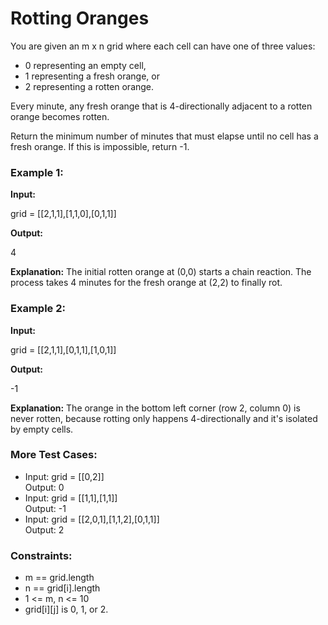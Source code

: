 # **Rotting Oranges**

You are given an m x n grid where each cell can have one of three values:

* 0 representing an empty cell,  
* 1 representing a fresh orange, or  
* 2 representing a rotten orange.

Every minute, any fresh orange that is 4-directionally adjacent to a rotten orange becomes rotten.

Return the minimum number of minutes that must elapse until no cell has a fresh orange. If this is impossible, return \-1.

### **Example 1:**

**Input:**

grid \= \[\[2,1,1\],\[1,1,0\],\[0,1,1\]\]

**Output:**

4

**Explanation:** The initial rotten orange at (0,0) starts a chain reaction. The process takes 4 minutes for the fresh orange at (2,2) to finally rot.

### **Example 2:**

**Input:**

grid \= \[\[2,1,1\],\[0,1,1\],\[1,0,1\]\]

**Output:**

\-1

**Explanation:** The orange in the bottom left corner (row 2, column 0\) is never rotten, because rotting only happens 4-directionally and it's isolated by empty cells.

### **More Test Cases:**

* Input: grid \= \[\[0,2\]\]  
  Output: 0  
* Input: grid \= \[\[1,1\],\[1,1\]\]  
  Output: \-1  
* Input: grid \= \[\[2,0,1\],\[1,1,2\],\[0,1,1\]\]  
  Output: 2

### **Constraints:**

* m \== grid.length  
* n \== grid\[i\].length  
* 1 \<= m, n \<= 10  
* grid\[i\]\[j\] is 0, 1, or 2\.